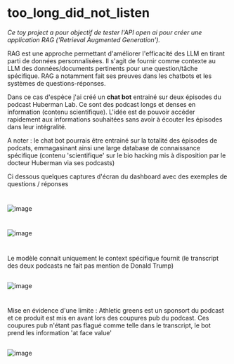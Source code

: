 # too_long_did_not_listen

*Ce toy project a pour objectif de tester l'API open ai pour créer une application RAG ('Retrieval Augmented Generation').*

RAG est une approche permettant d'améliorer l'efficacité des LLM en tirant parti de données personnalisées. Il s'agit de fournir comme contexte au LLM des données/documents pertinents pour une question/tâche spécifique. RAG a notamment fait ses preuves dans les chatbots et les systèmes de questions-réponses.

Dans ce cas d'espèce j'ai créé un **chat bot** entrainé sur deux épisodes du podcast Huberman Lab. Ce sont des podcast longs et denses en information (contenu scientifique). L'idée est de pouvoir accéder rapidement aux informations souhaitées sans avoir à écouter les épisodes dans leur intégralité.

A noter : le chat bot pourrais être entrainé sur la totalité des épisodes de podcats, emmagasinant ainsi une large database de connaissance spécifique (contenu 'scientifique' sur le bio hacking mis à disposition par le docteur Huberman via ses podcasts)

Ci dessous quelques captures d'écran du dashboard avec des exemples de questions / réponses

#

![image](https://github.com/estellec18/too_long_did_not_listen/assets/126951321/b3772272-ad7e-4c7c-9b84-2125cc6886ac)

#

![image](https://github.com/estellec18/too_long_did_not_listen/assets/126951321/8bdd2342-f908-4c75-8223-845b918b69db)

#
Le modèle connait uniquement le context spécifique fournit (le transcript des deux podcasts ne fait pas mention de Donald Trump)
##
![image](https://github.com/estellec18/too_long_did_not_listen/assets/126951321/c57d2c87-9ea0-4f11-9a59-c5aa9f93214b)

#
Mise en évidence d'une limite : Athletic greens est un sponsort du podcast et ce produit est mis en avant lors des coupures pub du podcast. Ces coupures pub n'étant pas flagué comme telle dans le transcript, le bot prend les information 'at face value'
##
![image](https://github.com/estellec18/too_long_did_not_listen/assets/126951321/2a24503a-d746-4b35-b67f-22db81deb3c1)


